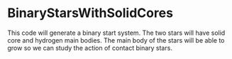 # BinaryStarsWithSolidCores
This code will generate a binary start system. The two stars will have solid core and hydrogen main bodies. The main body of the stars will be able to grow so we can study the action of contact binary stars.
